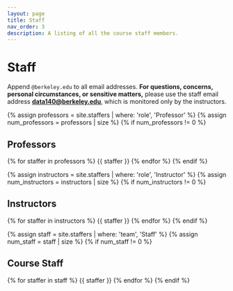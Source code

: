 ```yaml
---
layout: page
title: Staff
nav_order: 3
description: A listing of all the course staff members.
---
```


# Staff

Append `@berkeley.edu` to all email addresses. **For questions, concerns, personal circumstances, or sensitive matters,** please use the staff email address **[data140@berkeley.edu](mailto:data140@berkeley.edu)**, which is monitored only by the instructors. 

{% assign professors = site.staffers | where: 'role', 'Professor' %}
{% assign num_professors = professors | size %}
{% if num_professors != 0 %}
## Professors

{% for staffer in professors %}
{{ staffer }}
{% endfor %}
{% endif %}

{% assign instructors = site.staffers | where: 'role', 'Instructor' %}
{% assign num_instructors = instructors | size %}
{% if num_instructors != 0 %}
## Instructors

{% for staffer in instructors %}
{{ staffer }}
{% endfor %}
{% endif %}

{% assign staff = site.staffers | where: 'team', 'Staff' %}
{% assign num_staff = staff | size %}
{% if num_staff != 0 %}
## Course Staff

{% for staffer in staff %}
{{ staffer }}
{% endfor %}
{% endif %}

